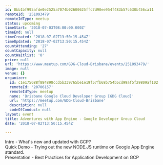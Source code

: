 ```yaml
---
id: 8bb1bf995afde0e2525a7074b02600625ffc7d90ee954f483b57c630b456ca11
remoteId: '251093479'
remoteIdType: meetup
status: upcoming
timeStart: '2018-07-03T08:00:00.000Z'
timeEnd: null
timeCreated: '2018-07-02T13:50:15.454Z'
timeUpdated: '2018-07-02T13:50:15.454Z'
countAttending: '27'
countCapacity: null
countWaitlist: '0'
price: null
url: 'https://www.meetup.com/GDG-Cloud-Brisbane/events/251093479/'
image: null
venue: {}
organizer:
  id: c1e175688f884898ccd5b339765be1e19f57fb68b754b5cd99af5f29809af102
  remoteId: '20706157'
  remoteIdType: meetup
  name: 'Brisbane Google Cloud Developer Group [GDG Cloud]'
  url: 'https://meetup.com/GDG-Cloud-Brisbane'
  description: null
  codeOfConduct: null
layout: event
title: Adventures with App Engine - Google Developer Group Cloud
date: '2018-07-02T13:50:15.454Z'

---
```

<p>Intro - What's new and updated with GCP?<br/>Quick Demo - Trying out the new NODE.JS runtime on Google App Engine standard.<br/>Presentation - Best Practices for Application Development on GCP</p>
